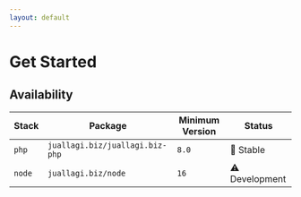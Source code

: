 ```yaml
---
layout: default
---
```


# Get Started

## Availability
| Stack  | Package                     | Minimum Version | Status         |
|--------|-----------------------------|-----------------|----------------|
| `php`  | `juallagi.biz/juallagi.biz-php` | `8.0`           | 🚀 Stable      |
| `node` | `juallagi.biz/node`           | `16`            | ⚠️ Development |

